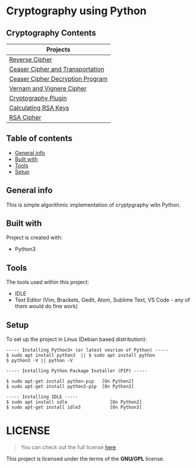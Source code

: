 # Cryptography using Python 

## Cryptography Contents 
| 	Projects       | 
| ------------- |
| [Reverse Cipher](https://kutt.it/Gluddh)				|
| [Ceaser Cipher and Transportation](https://kutt.it/NXxHpO)		|
| [Ceaser Cipher Decryption Program]()					|
| [Vernam and Vignere Cipher]()           				|
| [Cryptography Plugin]()                 				|
| [Calculating RSA Keys]()                				|
| [RSA Cipher]()                          				|

## Table of contents
* [General info](#general-info)
* [Built with](#built-with)
* [Tools](#tools)
* [Setup](#setup)

## General info
This is simple algorithmic implementation of cryptpgraphy witn Python.
	
## Built with
Project is created with:
* Python3
	
## Tools
The tools used within this project:
* IDLE 
* Text Editor (Vim, Brackets, Gedit, Atom, Sublime Text, VS Code - any of them would do fine work)

## Setup
To set up the project in Linux (Debian based distribution):
```
----- Installing Python3+ (or latest vesrion of Python) -----
$ sudo apt install python3  || $ sudo apt install python
$ python3 -V || python -V

----- Installing Python Package Installer (PIP) -----

$ sudo apt-get install python-pip 	[On Python2]
$ sudo apt-get install python3-pip 	[On Python3]

----- Installing IDLE -----
$ sudo apt install idle                [On Python2]
$ sudo apt-get install idle3           [On Python3]			

``` 

# LICENSE 
>You can check out the full license [here](https://github.com/pkgnpdeb/python-cryptography/blob/main/LICENSE)

This project is licensed under the terms of the **GNU/GPL** license.  
